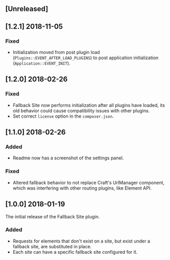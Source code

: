 ## [Unreleased]

## [1.2.1] 2018-11-05

### Fixed
- Initialization moved from post plugin load (`Plugins::EVENT_AFTER_LOAD_PLUGINS`) to post application initialization (`Application::EVENT_INIT`).

## [1.2.0] 2018-02-26

### Fixed
- Fallback Site now performs initialization after all plugins have loaded, its old behavior could cause compatibility issues with other plugins.
- Set correct `license` option in the `composer.json`.

## [1.1.0] 2018-02-26

### Added
- Readme now has a screenshot of the settings panel.

### Fixed
- Altered fallback behavior to not replace Craft's UrlManager component, which was interfering with other routing plugins, like Element API.

## [1.0.0] 2018-01-19

The initial release of the Fallback Site plugin.

### Added
- Requests for elements that don't exist on a site, but exist under a fallback site, are substituted in place.
- Each site can have a specific fallback site configured for it.